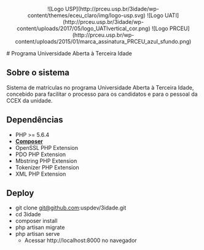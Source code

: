 <p align="center">
  ![Logo USP](http://prceu.usp.br/3idade/wp-content/themes/eceu_claro/img/logo-usp.svg)
  ![Logo UATI](http://prceu.usp.br/3idade/wp-content/uploads/2017/05/logo_UATIvertical_cor.png)
  ![Logo PRCEU](http://prceu.usp.br/wp-content/uploads/2015/01/marca_assinatura_PRCEU_azul_sfundo.png)
</p>
# Programa Universidade Aberta à Terceira Idade

## Sobre o sistema

Sistema de matrículas no programa Universidade Aberta à Terceira Idade, concebido para facilitar o processo para os candidatos e para o pessoal da CCEX da unidade.

## Dependências

- PHP >= 5.6.4
- **[Composer](https://getcomposer.org/)**
- OpenSSL PHP Extension
- PDO PHP Extension
- Mbstring PHP Extension
- Tokenizer PHP Extension
- XML PHP Extension

## Deploy

- git clone git@github.com:uspdev/3idade.git
- cd 3idade
- composer install
- php artisan migrate
- php artisan serve
	- Acessar http://localhost:8000 no navegador